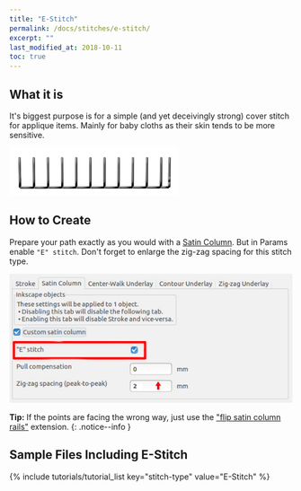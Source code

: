 ```yaml
---
title: "E-Stitch"
permalink: /docs/stitches/e-stitch/
excerpt: ""
last_modified_at: 2018-10-11
toc: true
---
```

## What it is

It's biggest purpose is for a simple (and yet deceivingly strong) cover stitch for applique items. Mainly for baby cloths as their skin tends to be more sensitive.

![E-Stitch Detail](/assets/images/docs/e-stitch-detail.jpg)

## How to Create

Prepare your path exactly as you would with a [Satin Column](/docs/stitches/satin-column). But in Params enable `"E" stitch`. Don't forget to enlarge the zig-zag spacing for this stitch type.

![Params Satin Column.jpg](/assets/images/docs/en/params-e-stitch.jpg)

**Tip:** If the points are facing the wrong way, just use the ["flip satin column rails"](/docs/satin-tools/#flip-satin-column-rails) extension.
{: .notice--info }

## Sample Files Including E-Stitch
{% include tutorials/tutorial_list key="stitch-type" value="E-Stitch" %}

